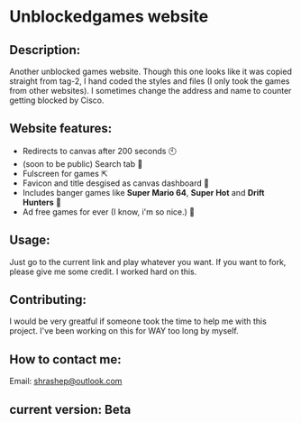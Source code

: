 # Unblockedgames website

## Description:
Another unblocked games website. Though this one looks like it was copied straight from tag-2, I hand coded the styles and files (I only took the games from other websites). I sometimes change the address and name to counter getting blocked by Cisco.

## Website features:
* Redirects to canvas after 200 seconds 🕙
* (soon to be public) Search tab 🔎
* Fulscreen for games ⇱
* Favicon and title desgised as canvas dashboard 🤫
* Includes banger games like **Super Mario 64**, **Super Hot** and **Drift Hunters** 🤘
* Ad free games for ever (I know, i'm so nice.) 🚫

## Usage:
Just go to the current link and play whatever you want. If you want to fork, please give me some credit. I worked hard on this.

## Contributing:
I would be very greatful if someone took the time to help me with this project. I've been working on this for WAY too long by myself.

## How to contact me:
Email: shrashep@outlook.com

## current version: Beta
